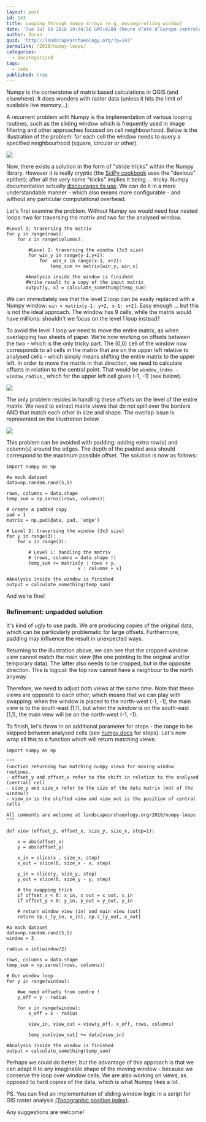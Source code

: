 ```yaml
---
layout: post
id: 143
title: Looping through numpy arrays (e.g. moving/rolling window)
date: 'Tue Jul 03 2018 19:34:56 GMT+0200 (heure d’été d’Europe centrale)'
author: Zoran
guid: 'http://landscapearchaeology.org/?p=143'
permalink: /2018/numpy-loops/
categories:
  - Uncategorized
tags:
  - code
published: true
---
```

Numpy is the cornerstone of matrix based calculations in QGIS (and elsewhere). It does wonders with raster data (unless it hits the limit of available live memory...).  
  
A recurrent problem with Numpy is the implementation of various looping routines, such as the sliding window which is frequently used in image filtering and other approaches focused on cell neighbourhood. Below is the illustration of the problem: for each cell the window needs to query a specified neighbourhood (square, circular or other).  
  
![](http://landscapearchaeology.org/wp/wp-content/uploads/2018/06/2017-11-numpy1b.png)

Now, there exists a solution in the form of "stride tricks" within the Numpy library. However it is really cryptic (the [SciPy cookbook](http://scipy-cookbook.readthedocs.io/items/GameOfLifeStrides.html) uses the "devious" epithet); after all the very name "tricks" implies it being ... tricky. Numpy documentation actually [discourages its use](https://docs.scipy.org/doc/numpy-1.13.0/reference/generated/numpy.lib.stride_tricks.as_strided.html). We can do it in a more understandable manner - which also means more configurable - and without any particular computational overhead.  
  
Let's first examine the problem. Without Numpy we would need four nested loops: two for traversing the matrix and two for the analysed window.  
  
``` 
#Level 1: traversing the matrix 
for y in range(rows):
    for x in range(columns):

        #Level 2: traversing the window (3x3 size) 
        for win_y in range(y-1,y+2):
            for  win_x in range(x-1, x+2):
                temp_sum += matrix[win_y, win_x]

       #Analysis inside the window is finished
       #Write result to a copy of the input matrix
       output[y, x] = calculate_something(temp_sum) 
```
We can immediately see that the level 2 loop can be easily replaced with a Numpy window: `win = matrix[y-1: y+2, x-1: x+2]`. Easy enough ... but this is not the ideal approach. The window has 9 cells, while the matrix would have millions: shouldn't we focus on the level 1 loop instead?  
  
To avoid the level 1 loop we need to move the entire matrix, as when overlapping two sheets of paper. We're now working on offsets between the two - which is the only tricky part. The (0,0) cell of the window now corresponds to all cells in the matrix that are on the upper left relative to analysed cells - which simply means shifting the entire matrix to the upper left. In order to move the matrix in that direction, we need to calculate offsets in relation to the central point. That would be `window_index - window_radius` , which for the upper left cell gives (-1, -1) (see below).  
  
![](http://landscapearchaeology.org/wp/wp-content/uploads/2018/06/2017-11-numpy2.png)
  
The only problem resides in handling these offsets on the level of the entire matrix. We need to extract matrix views that do not spill over the borders AND that match each other in size and shape. The overlap issue is represented on the illustration below.  
  
![](http://landscapearchaeology.org/wp/wp-content/uploads/2018/06/2017-11-numpy3.png)
  
This problem can be avoided with padding: adding extra row(s) and column(s) around the edges. The depth of the padded area should correspond to the maximum possible offset. The solution is now as follows:  
  
```
import numpy as np

#a mock dataset
data=np.random.rand(5,5)

rows, columns = data.shape
temp_sum = np.zeros((rows, columns))

# create a padded copy
pad = 1 
matrix = np.pad(data, pad, 'edge')

# Level 2: traversing the window (3x3 size)
for y in range(3):
    for x in range(3):

        # Level 1: handling the matrix 
        # (rows, columns = data.shape !)
        temp_sum += matrix[y : rows + y,
                          x : columns + x]

#Analysis inside the window is finished
output = calculate_something(temp_sum) 
```
And we're fine!  

### Refinement: unpadded solution

It's kind of ugly to use pads. We are producing copies of the original data, which can be particularly problematic for large offsets. Furthermore, padding may influence the result in unexpected ways.  
  
Returning to the illustration above, we can see that the cropped window view cannot match the main view (the one pointing to the original and/or temporary data). The latter also needs to be cropped, but in the opposite direction. This is logical: the top row cannot have a neighbour to the north anyway.    
  
Therefore, we need to adjust both views at the same time. Note that these views are opposite to each other, which means that we can play with swapping: when the window is placed to the north-west (-1, -1), the main view is to the south-east (1,1), but when the window is on the south-east  (1,1), the main view will be on the north-west (-1, -1).  
  
To finish, let's throw in an additional parameter for steps - the range to be skipped between analysed cells (see [numpy docs](https://docs.scipy.org/doc/numpy-1.13.0/reference/arrays.indexing.html) for steps). Let's now wrap all this to a function which will return matching views:  
  
```
import numpy as np

"""
Function returning two matching numpy views for moving window routines.
- offset_y and offset_x refer to the shift in relation to the analysed (central) cell 
- size_y and size_x refer to the size of the data matrix (not of the window!)
- view_in is the shifted view and view_out is the position of central cells

All comments are welcome at landscapearchaeology.org/2018/numpy-loops
"""

def view (offset_y, offset_x, size_y, size_x, step=1):
 
    x = abs(offset_x)
    y = abs(offset_y)
 
    x_in = slice(x , size_x, step) 
    x_out = slice(0, size_x - x, step)
 
    y_in = slice(y, size_y, step)
    y_out = slice(0, size_y - y, step)
 
    # the swapping trick    
    if offset_x < 0: x_in, x_out = x_out, x_in                                 
    if offset_y < 0: y_in, y_out = y_out, y_in
 
    # return window view (in) and main view (out)
    return np.s_[y_in, x_in], np.s_[y_out, x_out]
 
#a mock dataset
data=np.random.rand(5,5)
window = 3

radius = int(window/2)
 
rows, columns = data.shape
temp_sum = np.zeros((rows, columns))
 
# Our window loop  
for y in range(window):

    #we need offsets from centre !
    y_off = y - radius

    for x in range(window):
        x_off = x - radius
 
        view_in, view_out = view(y_off, x_off, rows, columns)
 
        temp_sum[view_out] += data[view_in]

#Analysis inside the window is finished
output = calculate_something(temp_sum) 
```
 
Perhaps we could do better, but the advantage of this approach is that we can adapt it to any imaginable shape of the moving window - because we conserve the loop over window cells. We are also working on views, as opposed to hard copies of the data, which is what Numpy likes a lot.  

PS. You can find an implementation of sliding window logic in a script for GIS raster analysis [(Topographic position index)](https://landscapearchaeology.org/2019/tpi/).  
  
Any suggestions are welcome!
